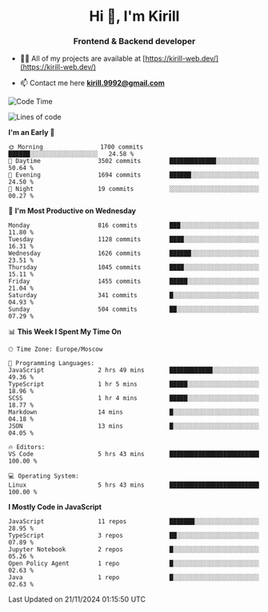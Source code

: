 <h1 align="center">Hi 👋, I'm Kirill</h1>
<h3 align="center">Frontend & Backend developer</h3>

- 👨‍💻 All of my projects are available at [https://kirill-web.dev/](https://kirill-web.dev/)

- 📫 Contact me here **kirill.9992@gmail.com**











<!--START_SECTION:waka-->
![Code Time](http://img.shields.io/badge/Code%20Time-2%2C039%20hrs%206%20mins-blue)

![Lines of code](https://img.shields.io/badge/From%20Hello%20World%20I%27ve%20Written-4.9%20million%20lines%20of%20code-blue)

**I'm an Early 🐤** 

```text
🌞 Morning                1700 commits        ██████░░░░░░░░░░░░░░░░░░░   24.58 % 
🌆 Daytime                3502 commits        █████████████░░░░░░░░░░░░   50.64 % 
🌃 Evening                1694 commits        ██████░░░░░░░░░░░░░░░░░░░   24.50 % 
🌙 Night                  19 commits          ░░░░░░░░░░░░░░░░░░░░░░░░░   00.27 % 
```
📅 **I'm Most Productive on Wednesday** 

```text
Monday                   816 commits         ███░░░░░░░░░░░░░░░░░░░░░░   11.80 % 
Tuesday                  1128 commits        ████░░░░░░░░░░░░░░░░░░░░░   16.31 % 
Wednesday                1626 commits        ██████░░░░░░░░░░░░░░░░░░░   23.51 % 
Thursday                 1045 commits        ████░░░░░░░░░░░░░░░░░░░░░   15.11 % 
Friday                   1455 commits        █████░░░░░░░░░░░░░░░░░░░░   21.04 % 
Saturday                 341 commits         █░░░░░░░░░░░░░░░░░░░░░░░░   04.93 % 
Sunday                   504 commits         ██░░░░░░░░░░░░░░░░░░░░░░░   07.29 % 
```


📊 **This Week I Spent My Time On** 

```text
🕑︎ Time Zone: Europe/Moscow

💬 Programming Languages: 
JavaScript               2 hrs 49 mins       ████████████░░░░░░░░░░░░░   49.36 % 
TypeScript               1 hr 5 mins         █████░░░░░░░░░░░░░░░░░░░░   18.96 % 
SCSS                     1 hr 4 mins         █████░░░░░░░░░░░░░░░░░░░░   18.77 % 
Markdown                 14 mins             █░░░░░░░░░░░░░░░░░░░░░░░░   04.18 % 
JSON                     13 mins             █░░░░░░░░░░░░░░░░░░░░░░░░   04.05 % 

🔥 Editors: 
VS Code                  5 hrs 43 mins       █████████████████████████   100.00 % 

💻 Operating System: 
Linux                    5 hrs 43 mins       █████████████████████████   100.00 % 
```

**I Mostly Code in JavaScript** 

```text
JavaScript               11 repos            ███████░░░░░░░░░░░░░░░░░░   28.95 % 
TypeScript               3 repos             ██░░░░░░░░░░░░░░░░░░░░░░░   07.89 % 
Jupyter Notebook         2 repos             █░░░░░░░░░░░░░░░░░░░░░░░░   05.26 % 
Open Policy Agent        1 repo              █░░░░░░░░░░░░░░░░░░░░░░░░   02.63 % 
Java                     1 repo              █░░░░░░░░░░░░░░░░░░░░░░░░   02.63 % 
```




 Last Updated on 21/11/2024 01:15:50 UTC
<!--END_SECTION:waka-->
